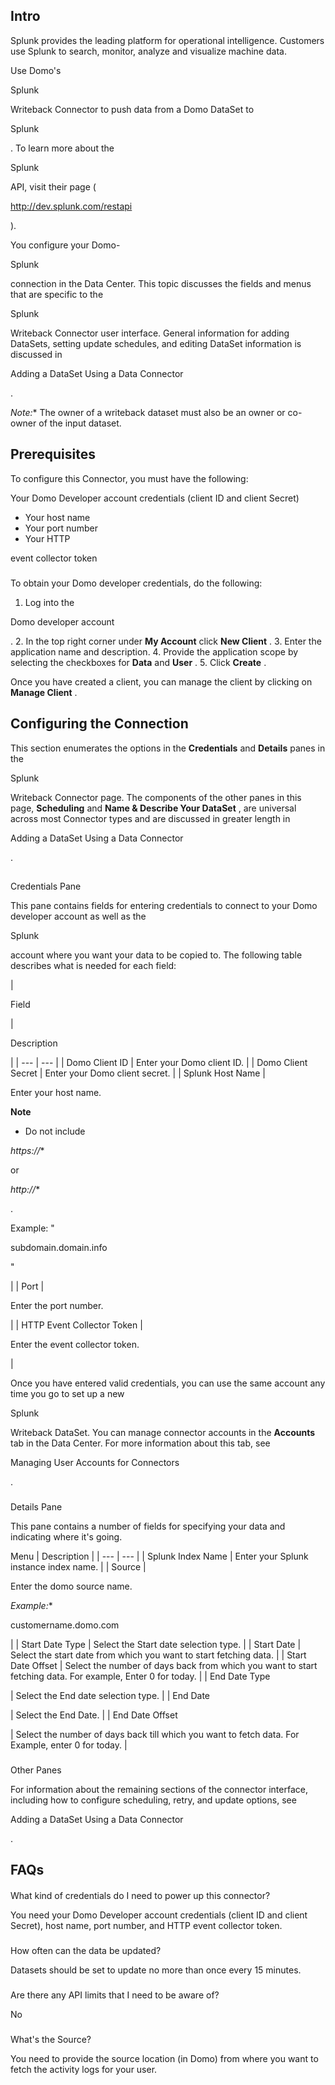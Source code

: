 

Intro
-------


 Splunk provides the leading platform for operational intelligence. Customers use Splunk to search, monitor, analyze and visualize machine data.

Use Domo's

Splunk

Writeback Connector to push data from a Domo DataSet to

Splunk

. To learn more about the

Splunk

API, visit their page (

http://dev.splunk.com/restapi

).


 You configure your Domo-

Splunk

connection in the Data Center. This topic discusses the fields and menus that are specific to the

Splunk

Writeback Connector user interface. General information for adding DataSets, setting update schedules, and editing DataSet information is discussed in

Adding a DataSet Using a Data Connector

.

*Note:**
 The owner of a writeback dataset must also be an owner or co-owner of the input dataset.

Prerequisites
---------------

To configure this Connector, you must have the following:

 Your Domo Developer account credentials (client ID and client Secret)
* Your host name
* Your port number
* Your HTTP

event collector token


#####
 To obtain your Domo developer credentials, do the following:


1. Log into the

Domo developer account

.
2. In the top right corner under
 **My Account**
 click
 **New Client**
 .
3. Enter the application name and description.
4. Provide the application scope by selecting the checkboxes for
 **Data**
 and
 **User**
 .
5. Click
 **Create**
 .

Once you have created a client, you can manage the client by clicking on
 **Manage Client**
 .


 Configuring the Connection
----------------------------

This section enumerates the options in the
 **Credentials**
 and
 **Details**
 panes in the

Splunk

Writeback Connector page. The components of the other panes in this page,
 **Scheduling**
 and
 **Name & Describe Your DataSet**
 , are universal across most Connector types and are discussed in greater length in

Adding a DataSet Using a Data Connector

.

##

Credentials Pane


 This pane contains fields for entering credentials to connect to your Domo developer account as well as the

Splunk

account where you want your data to be copied to. The following table describes what is needed for each field:


|

Field

|

Description

|
| --- | --- |
|
 Domo Client ID
  |
 Enter your Domo client ID.
  |
|
 Domo Client Secret
  |
 Enter your Domo client secret.
  |
|
 Splunk Host Name
  |

Enter your host name.


**Note**

- Do not include

*https://**

or

*http://**

.


 Example: "

subdomain.domain.info

"

|
|
 Port
  |

Enter the port number.

|
|
 HTTP Event Collector Token
  |

Enter the event collector token.

|


 Once you have entered valid credentials, you can use the same account any time you go to set up a new

Splunk

Writeback DataSet. You can manage connector accounts in the
 **Accounts**
 tab in the Data Center. For more information about this tab, see

Managing User Accounts for Connectors

.


###
 Details Pane

This pane contains a number of fields for specifying your data and indicating where it's going.


 Menu
  |
 Description
  |
| --- | --- |
|
 Splunk Index Name
  |
 Enter your Splunk instance index name.
  |
|
 Source
  |

Enter the domo source name.

*Example:**


 customername.domo.com


 |
|
 Start Date Type
  |
 Select the Start date selection type.
  |
|
 Start Date
  |
 Select the start date from which you want to start fetching data.
  |
|
 Start Date Offset
  |
 Select the number of days back from which you want to start fetching data. For example, Enter 0 for today.
  |
|
 End Date Type

|
 Select the End date selection type.
  |
|
 End Date

|
 Select the End Date.
  |
|
 End Date Offset

|
 Select the number of days back till which you want to fetch data. For Example, enter 0 for today.
  |


###
 Other Panes

For information about the remaining sections of the connector interface, including how to configure scheduling, retry, and update options, see

Adding a DataSet Using a Data Connector

.


 FAQs
------


####
 What kind of credentials do I need to power up this connector?

You need your Domo Developer account credentials (client ID and client Secret), host name, port number, and HTTP event collector token.

###
 How often can the data be updated?

Datasets should be set to update no more than once every 15 minutes.

###
 Are there any API limits that I need to be aware of?

No

###
 What's the Source?

You need to provide the source location (in Domo) from where you want to fetch the activity logs for your user.

